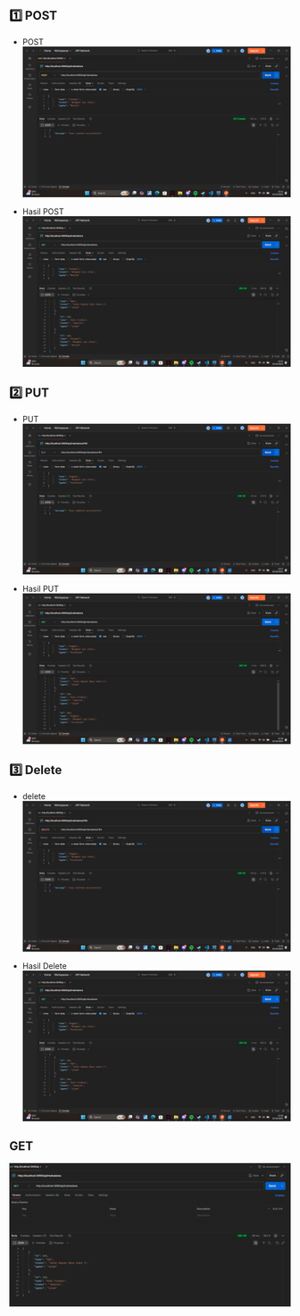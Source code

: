 ## 1️⃣ POST
- POST
![Tampilan POST](POST.png)

- Hasil POST
![Tampilan hasil POST](hasilpost.png)


## 2️⃣ PUT
- PUT
![Tampilan PUT](PUT.png)

- Hasil PUT
![Tampilan Hasil put](hasilput.png)

## 3️⃣ Delete
- delete
![Tampilan delete](delete.png)

- Hasil Delete
![Tampilan hasil delete](hasildelete.png)

## GET
![Tampilan GET](GET.png)